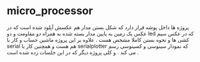 # micro_processor        
پروژه ها داخل پوشه قرار دارد که شکل بستن مدار هم عکسش آپلود شده است که در عکس یک زمین به پایین مدار بسته شده به همراه دو مقاومت و دو led که در عکس سیم کشی ها و نحوه بستن کاملا مشخص هست .
علاوه بر این پروژه ماشین حساب و کار با serial  هم هست و همچنین کار با serialplotter  که نمودار سینوسی و کسینوسی رسم می کند .
و کلی پروژه دیگر که در این جلسات زده شده است .
